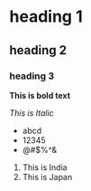 # heading 1
## heading 2
### heading 3
**This is bold text**

*This is Italic*

- abcd
- 12345
- @#$%^&
1. This is India
2. This is Japan
